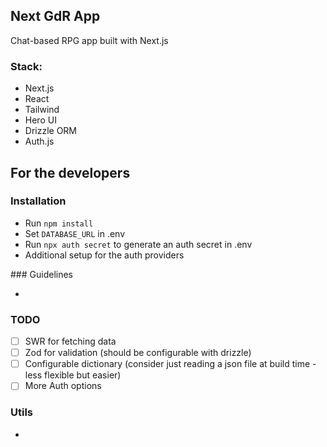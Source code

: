 ## Next GdR App

Chat-based RPG app built with Next.js

### Stack:

- Next.js
- React
- Tailwind
- Hero UI
- Drizzle ORM
- Auth.js

## For the developers

### Installation

- Run `npm install`
- Set `DATABASE_URL` in .env
- Run `npx auth secret` to generate an auth secret in .env
- Additional setup for the auth providers

### Guidelines

-

### TODO

- [ ] SWR for fetching data
- [ ] Zod for validation (should be configurable with drizzle)
- [ ] Configurable dictionary (consider just reading a json file at build time - less flexible but easier)
- [ ] More Auth options

### Utils

-
